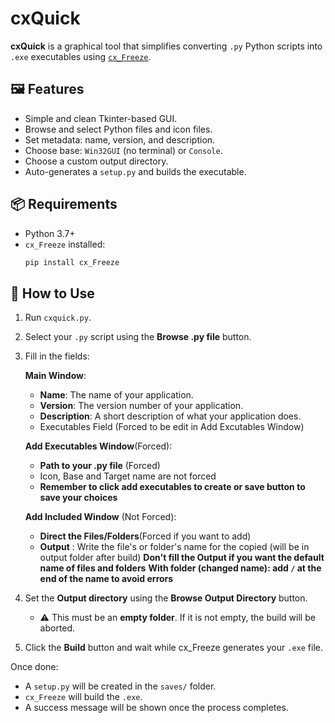 # cxQuick

**cxQuick** is a graphical tool that simplifies converting `.py` Python scripts into `.exe` executables using [`cx_Freeze`](https://github.com/marcelotduarte/cx_Freeze).

## 🖼 Features

- Simple and clean Tkinter-based GUI.
- Browse and select Python files and icon files.
- Set metadata: name, version, and description.
- Choose base: `Win32GUI` (no terminal) or `Console`.
- Choose a custom output directory.
- Auto-generates a `setup.py` and builds the executable.

## 📦 Requirements

- Python 3.7+
- `cx_Freeze` installed:
  ```bash
  pip install cx_Freeze

## 🚀 How to Use

1. Run `cxquick.py`.

2. Select your `.py` script using the **Browse .py file** button.

3. Fill in the fields:
   
   **Main Window**:
   - **Name**: The name of your application.
   - **Version**: The version number of your application.
   - **Description**: A short description of what your application does.
   - Executables Field (Forced to be edit in Add Excutables Window)
     
   **Add Executables Window**(Forced):
   
   - **Path to your .py file** (Forced)
   - Icon, Base and Target name are not forced
   - **Remember to click add executables to create or save button to save your choices**

   **Add Included Window** (Not Forced):
   - **Direct the Files/Folders**(Forced if you want to add)
   - **Output** : Write the file's or folder's name for the copied (will be in output folder after build)
   **Don't fill the Output if you want the default name of files and folders**
   **With folder (changed name): add `/` at the end of the name to avoid errors**

5. Set the **Output directory** using the **Browse Output Directory** button.
   - ⚠️ This must be an **empty folder**. If it is not empty, the build will be aborted.

6. Click the **Build** button and wait while cx_Freeze generates your `.exe` file.

Once done:
- A `setup.py` will be created in the `saves/` folder.
- `cx_Freeze` will build the `.exe`.
- A success message will be shown once the process completes.

